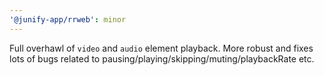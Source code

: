 ```yaml
---
'@junify-app/rrweb': minor
---
```


Full overhawl of `video` and `audio` element playback. More robust and fixes lots of bugs related to pausing/playing/skipping/muting/playbackRate etc.

